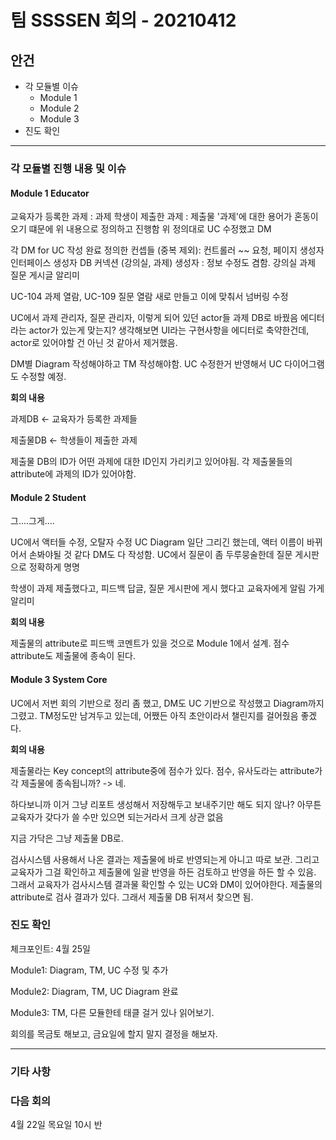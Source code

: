 # 팀 SSSSEN 회의 - 20210412

## 안건 

+ 각 모듈별 이슈
  + Module 1
  + Module 2
  + Module 3
+ 진도 확인

--------

### 각 모듈별 진행 내용 및 이슈

#### Module 1 Educator

교육자가 등록한 과제 : 과제
학생이 제출한 과제 : 제출물
'과제'에 대한 용어가 혼동이 오기 떄문에 위 내용으로 정의하고 진행함
위 정의대로 UC 수정했고 DM

각 DM for UC 작성 완료
정의한 컨셉들 (중복 제외):
컨트롤러 
~~ 요청,
페이지 생성자
인터페이스 생성자
DB 커넥션
(강의실, 과제) 생성자 : 정보 수정도 겸함.
강의실
과제
질문 게시글
알리미

UC-104 과제 열람, UC-109 질문 열람 새로 만들고 이에 맞춰서 넘버링 수정

UC에서 과제 관리자, 질문 관리자, 이렇게 되어 있던 actor들 과제 DB로 바꿨음
에디터라는 actor가 있는게 맞는지? 
생각해보면 UI라는 구현사항을 에디터로 축약한건데, actor로 있어야할 건 아닌 것 같아서 제거했음.

DM별 Diagram 작성해야하고
TM 작성해야함.
UC 수정한거 반영해서 UC 다이어그램도 수정할 예정.

__회의 내용__

과제DB <- 교육자가 등록한 과제들

제출물DB <- 학생들이 제출한 과제

제출물 DB의 ID가 어떤 과제에 대한 ID인지 가리키고 있어야됨.
각 제출물들의 attribute에 과제의 ID가 있어야함.

#### Module 2 Student

그....그게....

UC에서 액터들 수정, 오탈자 수정
UC Diagram 일단 그리긴 했는데, 액터 이름이 바뀌어서 손봐야될 것 같다
DM도 다 작성함. 
UC에서 질문이 좀 두루뭉술한데 질문 게시판으로 정확하게 명명

학생이 과제 제출했다고, 피드백 답글, 질문 게시판에 게시 했다고 교육자에게 알림 가게 알리미

__회의 내용__

제출물의 attribute로 피드백 코멘트가 있을 것으로 Module 1에서 설계.
점수 attribute도 제출물에 종속이 된다.

#### Module 3 System Core

UC에서 저번 회의 기반으로 정리 좀 했고, 
DM도 UC 기반으로 작성했고 Diagram까지 그렸고.
TM정도만 남겨두고 있는데, 어쨌든 아직 초안이라서 챌린지를 걸어줬음 좋겠다.

__회의 내용__

제출물라는 Key concept의 attribute중에 점수가 있다.
점수, 유사도라는 attribute가 각 제출물에 종속됩니까? -> 네.

하다보니까 이거 그냥 리포트 생성해서 저장해두고 보내주기만 해도 되지 않나?
아무튼 교육자가 갖다가 쓸 수만 있으면 되는거라서 크게 상관 없음

지금 가닥은 그냥 제출물 DB로.

검사시스템 사용해서 나온 결과는 제출물에 바로 반영되는게 아니고 따로 보관.
그리고 교육자가 그걸 확인하고 제출물에 일괄 반영을 하든 검토하고 반영을 하든 할 수 있음.
그래서 교육자가 검사시스템 결과물 확인할 수 있는 UC와 DM이 있어야한다.
제출물의 attribute로 검사 결과가 있다. 그래서 제출물 DB 뒤져서 찾으면 됨.




### 진도 확인

체크포인트: 4월 25일

Module1: Diagram, TM, UC 수정 및 추가

Module2: Diagram, TM, UC Diagram 완료

Module3: TM, 다른 모듈한테 태클 걸거 있나 읽어보기. 

회의를 목금토 해보고, 금요일에 할지 말지 결정을 해보자.


-------

### 기타 사항



### 다음 회의

4월 22일 목요일 10시 반